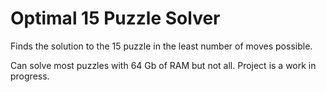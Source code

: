# Optimal 15 Puzzle Solver

Finds the solution to the 15 puzzle in the least number of moves possible.

Can solve most puzzles with 64 Gb of RAM but not all. Project is a work in progress.

